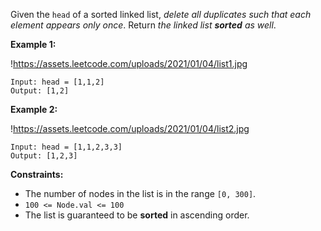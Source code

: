 Given the `head` of a sorted linked list, *delete all duplicates such that each element appears only once*. Return *the linked list **sorted** as well*.

**Example 1:**

!https://assets.leetcode.com/uploads/2021/01/04/list1.jpg

```
Input: head = [1,1,2]
Output: [1,2]

```

**Example 2:**

!https://assets.leetcode.com/uploads/2021/01/04/list2.jpg

```
Input: head = [1,1,2,3,3]
Output: [1,2,3]

```

**Constraints:**

- The number of nodes in the list is in the range `[0, 300]`.
- `100 <= Node.val <= 100`
- The list is guaranteed to be **sorted** in ascending order.